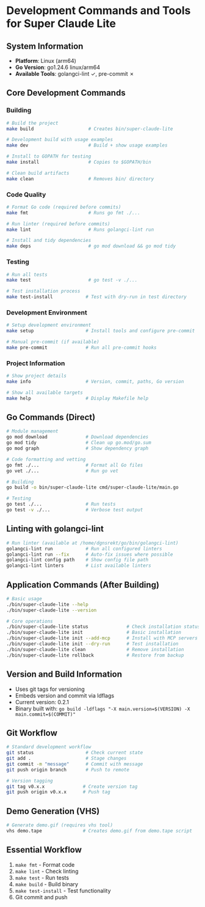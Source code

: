 # Development Commands and Tools for Super Claude Lite

## System Information
- **Platform**: Linux (arm64)
- **Go Version**: go1.24.6 linux/arm64
- **Available Tools**: golangci-lint ✓, pre-commit ✗

## Core Development Commands

### Building
```bash
# Build the project
make build                    # Creates bin/super-claude-lite

# Development build with usage examples  
make dev                      # Build + show usage examples

# Install to GOPATH for testing
make install                  # Copies to $GOPATH/bin

# Clean build artifacts
make clean                    # Removes bin/ directory
```

### Code Quality
```bash
# Format Go code (required before commits)
make fmt                      # Runs go fmt ./...

# Run linter (required before commits)
make lint                     # Runs golangci-lint run

# Install and tidy dependencies
make deps                     # go mod download && go mod tidy
```

### Testing
```bash
# Run all tests
make test                     # go test -v ./...

# Test installation process
make test-install            # Test with dry-run in test directory
```

### Development Environment
```bash
# Setup development environment
make setup                   # Install tools and configure pre-commit

# Manual pre-commit (if available)
make pre-commit              # Run all pre-commit hooks
```

### Project Information
```bash
# Show project details
make info                    # Version, commit, paths, Go version

# Show all available targets
make help                    # Display Makefile help
```

## Go Commands (Direct)
```bash
# Module management
go mod download              # Download dependencies
go mod tidy                  # Clean up go.mod/go.sum
go mod graph                 # Show dependency graph

# Code formatting and vetting
go fmt ./...                 # Format all Go files
go vet ./...                 # Run go vet

# Building
go build -o bin/super-claude-lite cmd/super-claude-lite/main.go

# Testing
go test ./...                # Run tests
go test -v ./...             # Verbose test output
```

## Linting with golangci-lint
```bash
# Run linter (available at /home/dgnsrekt/go/bin/golangci-lint)
golangci-lint run            # Run all configured linters
golangci-lint run --fix      # Auto-fix issues where possible
golangci-lint config path    # Show config file path
golangci-lint linters        # List available linters
```

## Application Commands (After Building)
```bash
# Basic usage
./bin/super-claude-lite --help
./bin/super-claude-lite --version

# Core operations  
./bin/super-claude-lite status              # Check installation status
./bin/super-claude-lite init                # Basic installation
./bin/super-claude-lite init --add-mcp      # Install with MCP servers
./bin/super-claude-lite init --dry-run      # Test installation
./bin/super-claude-lite clean               # Remove installation
./bin/super-claude-lite rollback            # Restore from backup
```

## Version and Build Information
- Uses git tags for versioning
- Embeds version and commit via ldflags
- Current version: 0.2.1
- Binary built with: `go build -ldflags "-X main.version=$(VERSION) -X main.commit=$(COMMIT)"`

## Git Workflow
```bash
# Standard development workflow
git status                   # Check current state
git add .                    # Stage changes
git commit -m "message"      # Commit with message
git push origin branch       # Push to remote

# Version tagging
git tag v0.x.x              # Create version tag
git push origin v0.x.x      # Push tag
```

## Demo Generation (VHS)
```bash
# Generate demo.gif (requires vhs tool)
vhs demo.tape               # Creates demo.gif from demo.tape script
```

## Essential Workflow
1. `make fmt` - Format code
2. `make lint` - Check linting
3. `make test` - Run tests  
4. `make build` - Build binary
5. `make test-install` - Test functionality
6. Git commit and push